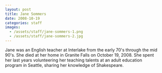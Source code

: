```yaml
---
layout: post
title: Jane Sommers
date: 2008-10-19
categories: staff
images:
  - /assets/staff/jane-sommers-1.png
  - /assets/staff/jane-sommers-2.jpg
---
```

Jane was an English teacher at Interlake from the early 70's through the mid 90's. She died at her home in Granite Falls on October 19, 2008. She spent her last years volunteering her teaching talents at an adult education program in Seattle, sharing her knowledge of Shakespeare.
